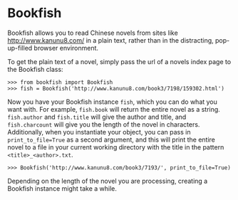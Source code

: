 # Bookfish

Bookfish allows you to read Chinese novels from sites like http://www.kanunu8.com/ in a plain text, rather than in the distracting, pop-up-filled browser environment.

To get the plain text of a novel, simply pass the url of a novels index page to the Bookfish class:

    >>> from bookfish import Bookfish
    >>> fish = Bookfish('http://www.kanunu8.com/book3/7198/159302.html')

Now you have your Bookfish instance `fish`, which you can do what you want with.
For example, `fish.book` will return the entire novel as a string. `fish.author` and `fish.title` will give the author and title, and `fish.charcount` will give you the length of the novel in characters. Additionally, when you instantiate your object, you can pass in `print_to_file=True` as a second argument, and this will print the entire novel to a file in your current working directory with the title in the pattern `<title>_<author>.txt`. 

    >>> Bookfish('http://www.kanunu8.com/book3/7193/', print_to_file=True)

Depending on the length of the novel you are processing, creating a Bookfish instance might take a while.
